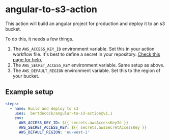 # angular-to-s3-action
This action will build an angular project for production and deploy it to an s3 bucket.

To do this, it needs a few things.
1. The ```AWS_ACCESS_KEY_ID``` environment variable. Set this in your action workflow file. It's best to define a secret in your repository. [Check this page for help.](https://help.github.com/en/actions/configuring-and-managing-workflows/creating-and-storing-encrypted-secrets)
2. The ```AWS_SECRET_ACCESS_KEY``` environment variable. Same setup as above.
3. The ```AWS_DEFAULT_REGION``` environment variable. Set this to the region of your bucket.

## Example setup
```yaml
steps:
  - name: Build and deploy to s3
    uses:  bertdecock/angular-to-s3-action@v1.1
    env:
      AWS_ACCESS_KEY_ID: ${{ secrets.awsAccessKeyId }}
      AWS_SECRET_ACCESS_KEY: ${{ secrets.awsSecretAccessKey }}
      AWS_DEFAULT_REGION: 'eu-west-1'
```
